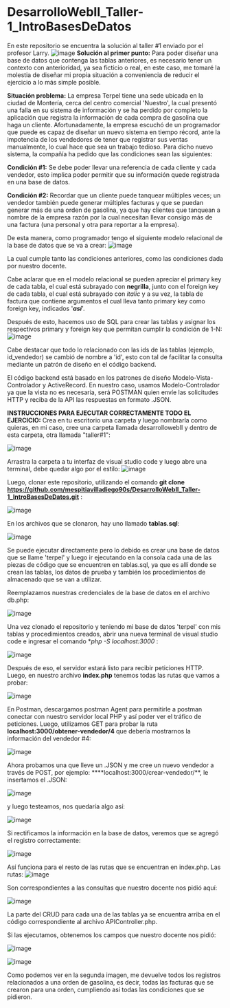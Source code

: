 # DesarrolloWebII_Taller-1_IntroBasesDeDatos
En este repositorio se encuentra la solución al taller #1 enviado por el profesor Larry. 
![image](https://github.com/mespitiavilladiego90s/DesarrolloWebII_Taller-1_IntroBasesDeDatos/assets/97072616/57fa3301-31eb-4f18-8537-9f6e469990d6)
**Solución al primer punto:** 
Para poder diseñar una base de datos que contenga las tablas anteriores, es necesario tener un contexto con anterioridad, ya sea ficticio o real, en este caso, me tomaré la molestia de diseñar mi propia situación a conveniencia de reducir el ejercicio a lo más simple posible.

**Situación problema:**
La empresa Terpel tiene una sede ubicada en la ciudad de Montería, cerca del centro comercial 'Nuestro', la cual presentó una falla en su sistema de información y se ha perdido por completo la aplicación que registra la información de cada compra de gasolina que haga un cliente. 
Afortunadamente, la empresa escuchó de un programador que puede es capaz de diseñar un nuevo sistema en tiempo récord, ante la impotencia de los vendedores de tener que registrar sus ventas manualmente, lo cual hace que sea un trabajo tedioso. Para dicho nuevo sistema, la compañía ha pedido que las condiciones sean las siguientes: 

**Condición #1:** Se debe poder llevar una referencia de cada cliente y cada vendedor, esto implica poder permitir que su información quede registrada en una base de datos.

**Condición #2:** Recordar que un cliente puede tanquear múltiples veces; un vendedor también puede generar múltiples facturas y que se puedan generar más de una orden de gasolina, ya que hay clientes que tanquean a nombre de la empresa razón por la cual necesitan llevar consigo más de una factura (una personal y otra para reportar a la empresa).

De esta manera, como programador tengo el siguiente modelo relacional de la base de datos que se va a crear:
![image](https://github.com/mespitiavilladiego90s/DesarrolloWebII_Taller-1_IntroBasesDeDatos/assets/97072616/2f3ff836-349a-4b50-848d-590d7c1cdb5d)

La cual cumple tanto las condiciones anteriores, como las condiciones dada por nuestro docente.

Cabe aclarar que en el modelo relacional se pueden apreciar el primary key de cada tabla, el cual está subrayado con **negrilla**, junto con el foreign key de cada tabla, el cual está subrayado con _italic_ y a su vez, la tabla de factura que contiene argumentos el cual lleva tanto primary key como foreign key, indicados '**_así_**'.

Después de esto, hacemos uso de SQL para crear las tablas y asignar los respectivos primary y foreign key que permitan cumplir la condición de 1-N:
![image](https://github.com/mespitiavilladiego90s/DesarrolloWebII_Taller-1_IntroBasesDeDatos/assets/97072616/3cce6f1f-f557-4651-a49d-6d85bcedc869)

Cabe destacar que todo lo relacionado con las ids de las tablas (ejemplo, id_vendedor) se cambió de nombre a 'id', esto con tal de facilitar la consulta mediante un patrón de diseño en el código backend.

El código backend está basado en los patrones de diseño Modelo-Vista-Controlador y ActiveRecord. En nuestro caso, usamos Modelo-Controlador ya que la vista no es necesaria, será POSTMAN quien envíe las solicitudes HTTP y reciba de la API las respuestas en formato .JSON.

**INSTRUCCIONES PARA EJECUTAR CORRECTAMENTE TODO EL EJERCICIO:**
Crea en tu escritorio una carpeta y luego nombrarla como quieras, en mi caso, cree una carpeta llamada desarrollowebII y dentro de esta carpeta, otra llamada "taller#1":

![image](https://github.com/mespitiavilladiego90s/DesarrolloWebII_Taller-1_IntroBasesDeDatos/assets/97072616/f76b494e-895b-4432-a57c-cbd62e2737b2)

Arrastra la carpeta a tu interfaz de visual studio code y luego abre una terminal, debe quedar algo por el estilo:
![image](https://github.com/mespitiavilladiego90s/DesarrolloWebII_Taller-1_IntroBasesDeDatos/assets/97072616/ef79fd89-46e4-48c0-b53f-278de388c217)

Luego, clonar este repositorio, utilizando el comando **git clone https://github.com/mespitiavilladiego90s/DesarrolloWebII_Taller-1_IntroBasesDeDatos.git** :

![image](https://github.com/mespitiavilladiego90s/DesarrolloWebII_Taller-1_IntroBasesDeDatos/assets/97072616/698bdcac-af7c-4ff8-a096-fafbaf9a3e0e)

En los archivos que se clonaron, hay uno llamado **tablas.sql**:

![image](https://github.com/mespitiavilladiego90s/DesarrolloWebII_Taller-1_IntroBasesDeDatos/assets/97072616/d2da5e5f-4b89-43a8-ba1c-aad8cd344347)

Se puede ejecutar directamente pero lo debido es crear una base de datos que se llame 'terpel' y luego ir ejecutando en la consola cada una de las piezas de código que se encuentren en tablas.sql, ya que es allí donde se crean las tablas, los datos de prueba y también los procedimientos de almacenado que se van a utilizar.

Reemplazamos nuestras credenciales de la base de datos en el archivo db.php:

![image](https://github.com/mespitiavilladiego90s/DesarrolloWebII_Taller-1_IntroBasesDeDatos/assets/97072616/cc9ef8fc-634b-4c7f-814a-437fa1d0d4f9)


Una vez clonado el repositorio y teniendo mi base de datos 'terpel' con mis tablas y procedimientos creados, abrir una nueva terminal de visual studio code e ingresar el comando **php -S localhost:3000* : 

![image](https://github.com/mespitiavilladiego90s/DesarrolloWebII_Taller-1_IntroBasesDeDatos/assets/97072616/b68d2302-bd2e-4309-844d-7f94f40fa7c0)

Después de eso, el servidor estará listo para recibir peticiones HTTP. Luego, en nuestro archivo **index.php** tenemos todas las rutas que vamos a probar:

![image](https://github.com/mespitiavilladiego90s/DesarrolloWebII_Taller-1_IntroBasesDeDatos/assets/97072616/a241c452-6dbb-4c36-9946-fbc9786c6011)

En Postman, descargamos postman Agent para permitirle a postman conectar con nuestro servidor local PHP y así poder ver el tráfico de peticiones. Luego, utilizamos GET para probar la ruta **localhost:3000/obtener-vendedor/4** que debería mostrarnos la información del vendedor #4:

![image](https://github.com/mespitiavilladiego90s/DesarrolloWebII_Taller-1_IntroBasesDeDatos/assets/97072616/e0339aa3-6bf5-4e5d-a141-4fabe534ff8f)

Ahora probamos una que lleve un .JSON y me cree un nuevo vendedor a través de POST, por ejemplo: ****localhost:3000/crear-vendedor/**, le insertamos el .JSON:

![image](https://github.com/mespitiavilladiego90s/DesarrolloWebII_Taller-1_IntroBasesDeDatos/assets/97072616/b8a123a0-2e82-4343-9ebc-72c0c9458d27)

y luego testeamos, nos quedaría algo así:

![image](https://github.com/mespitiavilladiego90s/DesarrolloWebII_Taller-1_IntroBasesDeDatos/assets/97072616/a70d0ad7-adf8-4a0c-8f90-d9a5b103e6c3)

Si rectificamos la información en la base de datos, veremos que se agregó el registro correctamente:

![image](https://github.com/mespitiavilladiego90s/DesarrolloWebII_Taller-1_IntroBasesDeDatos/assets/97072616/b13f038a-32b9-469c-8dd8-1c2cf302aa09)

Así funciona para el resto de las rutas que se encuentran en index.php. Las rutas:
![image](https://github.com/mespitiavilladiego90s/DesarrolloWebII_Taller-1_IntroBasesDeDatos/assets/97072616/23e59c77-d884-479f-9121-fca72d40b6bb)

Son correspondientes a las consultas que nuestro docente nos pidió aquí:

![image](https://github.com/mespitiavilladiego90s/DesarrolloWebII_Taller-1_IntroBasesDeDatos/assets/97072616/c52d61ed-9907-4142-a587-24e465791aa7)

La parte del CRUD para cada una de las tablas ya se encuentra arriba en el código correspondiente al archivo APIController.php.

Si las ejecutamos, obtenemos los campos que nuestro docente nos pidió:

![image](https://github.com/mespitiavilladiego90s/DesarrolloWebII_Taller-1_IntroBasesDeDatos/assets/97072616/22c06fa3-4acb-488f-8f4b-bf66a4bc6692)

![image](https://github.com/mespitiavilladiego90s/DesarrolloWebII_Taller-1_IntroBasesDeDatos/assets/97072616/a7511fa8-9d5d-48df-a097-14bdcb36b81a)

Como podemos ver en la segunda imagen, me devuelve todos los registros relacionados a una orden de gasolina, es decir, todas las facturas que se crearon para una orden, cumpliendo así todas las condiciones que se pidieron.









